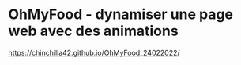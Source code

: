 # OhMyFood - dynamiser une page web avec des animations

https://chinchilla42.github.io/OhMyFood_24022022/
